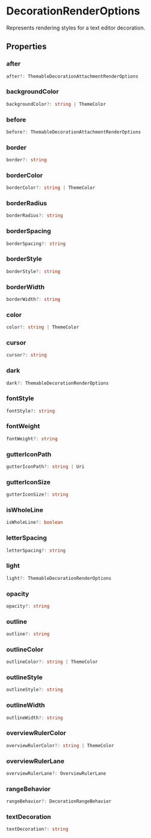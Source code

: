 # DecorationRenderOptions

Represents rendering styles for a text editor decoration.

## Properties

### after

```typescript
after?: ThemableDecorationAttachmentRenderOptions
```

### backgroundColor

```typescript
backgroundColor?: string | ThemeColor
```

### before

```typescript
before?: ThemableDecorationAttachmentRenderOptions
```

### border

```typescript
border?: string
```

### borderColor

```typescript
borderColor?: string | ThemeColor
```

### borderRadius

```typescript
borderRadius?: string
```

### borderSpacing

```typescript
borderSpacing?: string
```

### borderStyle

```typescript
borderStyle?: string
```

### borderWidth

```typescript
borderWidth?: string
```

### color

```typescript
color?: string | ThemeColor
```

### cursor

```typescript
cursor?: string
```

### dark

```typescript
dark?: ThemableDecorationRenderOptions
```

### fontStyle

```typescript
fontStyle?: string
```

### fontWeight

```typescript
fontWeight?: string
```

### gutterIconPath

```typescript
gutterIconPath?: string | Uri
```

### gutterIconSize

```typescript
gutterIconSize?: string
```

### isWholeLine

```typescript
isWholeLine?: boolean
```

### letterSpacing

```typescript
letterSpacing?: string
```

### light

```typescript
light?: ThemableDecorationRenderOptions
```

### opacity

```typescript
opacity?: string
```

### outline

```typescript
outline?: string
```

### outlineColor

```typescript
outlineColor?: string | ThemeColor
```

### outlineStyle

```typescript
outlineStyle?: string
```

### outlineWidth

```typescript
outlineWidth?: string
```

### overviewRulerColor

```typescript
overviewRulerColor?: string | ThemeColor
```

### overviewRulerLane

```typescript
overviewRulerLane?: OverviewRulerLane
```

### rangeBehavior

```typescript
rangeBehavior?: DecorationRangeBehavior
```

### textDecoration

```typescript
textDecoration?: string
```

[ThemableDecorationRenderOptions]: ThemableDecorationRenderOptions.md
[ThemableDecorationAttachmentRenderOptions]: ThemableDecorationAttachmentRenderOptions.md
[OverviewRulerLane]: OverviewRulerLane.md
[Uri]: Uri.md
[ThemeColor]: ThemeColor.md
[DecorationRangeBehavior]: DecorationRangeBehavior.md

